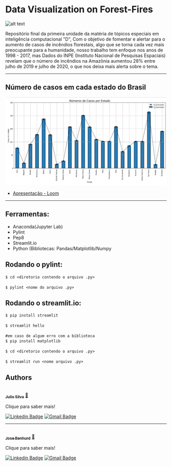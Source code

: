 # Data Visualization on Forest-Fires

![alt text](https://super.abril.com.br/wp-content/uploads/2020/01/incendio-controlado-floresta.jpg?quality=70&strip=info&resize=680,453)

Repositório final da primeira unidade da matéria de tópicos especiais em inteligência computacional "D", Com o objetivo de fomentar e alertar para o aumento de casos de incêndios florestais, algo que se torna cada vez mais preocupante para a humanidade, nosso trabalho tem enfoque nos anos de 1998 - 2017, mas Dados do INPE (Instituto Nacional de Pesquisas Espaciais) revelam que o número de incêndios na Amazônia aumentou 28% entre julho de 2019 e julho de 2020, o que nos deixa mais alerta sobre o tema.

---


## Número de casos em cada estado do Brasil

![alt text](https://github.com/Julio-CSilva/Projeto_Final_Unidade1_TopicosD/blob/main/image/Screenshot_1.png)


- [Apresentação - Loom]()

---

## Ferramentas:


* Anaconda(Jupyter Lab)
* Pylint
* Pep8
* Streamlit.io
* Python (Bibliotecas: Pandas/Matplotlib/Numpy


## Rodando o pylint:

```shell
$ cd <diretorio contendo o arquivo .py>

$ pylint <nome do arquivo .py>
```

## Rodando o streamlit.io:

```shell
$ pip install streamlit

$ streamlit hello

#em caso de algum erro com a biblioteca
$ pip install matplotlib

$ cd <diretorio contendo o arquivo .py>

$ streamlit run <nome arquivo .py>
```


## Authors

<a href="https://github.com/Julio-CSilva">
 <img style="border-radius: 50%;" src="https://avatars.githubusercontent.com/u/57691025?s=400&u=15893c15d3d42c7737e91cc4f11dcbd7751b7565&v=4" width="100px;" alt=""/>
 <br />
 <sub><b>Julio Silva</b></sub></a> <a href="https://github.com/Julio-CSilva" title="Foguete não tem ré">🚀</a>
 
Clique para saber mais!

[![Linkedin Badge](https://img.shields.io/badge/-Julio-blue?style=flat-square&logo=Linkedin&logoColor=white&link=https://www.linkedin.com/in/julio-csilva/)](https://www.linkedin.com/in/julio-csilva/) 
[![Gmail Badge](https://img.shields.io/badge/-juliocesarfilho0112@gmail.com-c14438?style=flat-square&logo=Gmail&logoColor=white&link=mailto:juliocesarfilho0112@gmail.com)](mailto:juliocesarfilho0112@gmail.com)

---

<a href="https://github.com/Benhurds12">
 <img style="border-radius: 50%;" src="https://avatars.githubusercontent.com/u/90663589?v=4" width="100px;" alt=""/>
 <br />
 <sub><b>Jose Benhurd</b></sub></a> <a href="https://github.com/Julio-CSilva" title="Foguete não tem ré">🚀</a>
 
Clique para saber mais!

[![Linkedin Badge](https://img.shields.io/badge/-Benhur-blue?style=flat-square&logo=Linkedin&logoColor=white&link=https://www.linkedin.com/in/josé-ben-hur-nascimento-de-oliveira-385bb8238/)](https://www.linkedin.com/in/josé-ben-hur-nascimento-de-oliveira-385bb8238/) 
[![Gmail Badge](https://img.shields.io/badge/-benhurdsufrn@gmail.com-c14438?style=flat-square&logo=Gmail&logoColor=white&link=mailto:benhurdsufrn@gmail.com)](mailto:benhurdsufrn@gmail.com)
